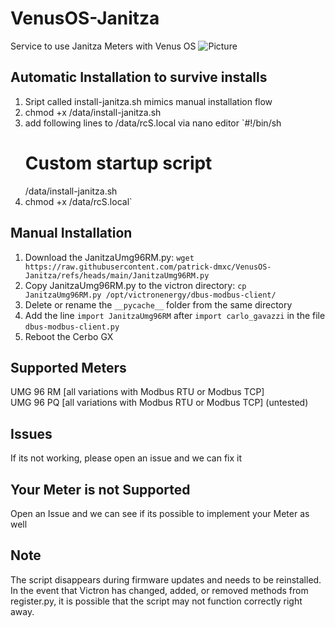# VenusOS-Janitza
Service to use Janitza Meters with Venus OS
![Picture](https://github.com/patrick-dmxc/VenusOS-Janitza-UMG-96-RM/blob/main/Picture%201.png?raw=true)


## Automatic Installation to survive installs
1. Sript called install-janitza.sh mimics manual installation flow
2. chmod +x /data/install-janitza.sh
3. add following lines to /data/rcS.local via nano editor
   `#!/bin/sh
    # Custom startup script
    /data/install-janitza.sh
5. chmod +x /data/rcS.local`


## Manual Installation
1. Download the JanitzaUmg96RM.py: `wget https://raw.githubusercontent.com/patrick-dmxc/VenusOS-Janitza/refs/heads/main/JanitzaUmg96RM.py`
2. Copy JanitzaUmg96RM.py to the victron directory: `cp JanitzaUmg96RM.py /opt/victronenergy/dbus-modbus-client/`
3. Delete or rename the `__pycache__` folder from the same directory
4. Add the line `import JanitzaUmg96RM` after `import carlo_gavazzi` in the file `dbus-modbus-client.py`
5. Reboot the Cerbo GX

## Supported Meters
UMG 96 RM [all variations with Modbus RTU or Modbus TCP]\
UMG 96 PQ [all variations with Modbus RTU or Modbus TCP] (untested)

## Issues
If its not working, please open an issue and we can fix it

## Your Meter is not Supported
Open an Issue and we can see if its possible to implement your Meter as well

## Note
The script disappears during firmware updates and needs to be reinstalled. In the event that Victron has changed, added, or removed methods from register.py, it is possible that the script may not function correctly right away.
